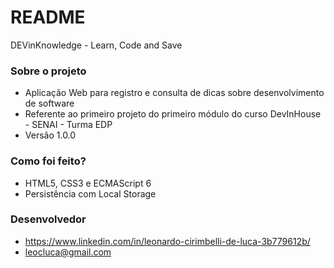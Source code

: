 # README #

DEVinKnowledge - Learn, Code and Save

### Sobre o projeto ###

* Aplicação Web para registro e consulta de dicas sobre desenvolvimento de software
* Referente ao primeiro projeto do primeiro módulo do curso DevInHouse - SENAI - Turma EDP
* Versão 1.0.0

### Como foi feito? ###

* HTML5, CSS3 e ECMAScript 6
* Persistência com Local Storage

### Desenvolvedor ###

* https://www.linkedin.com/in/leonardo-cirimbelli-de-luca-3b779612b/
* leocluca@gmail.com